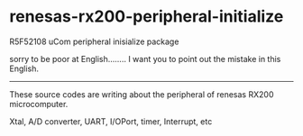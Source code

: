 renesas-rx200-peripheral-initialize
===================================

R5F52108 uCom peripheral inisialize package

sorry to be poor at English........
I want you to point out the mistake in this English. 

---
These source codes are writing about the peripheral of renesas RX200 microcomputer.

Xtal, A/D converter, UART, I/OPort, timer, Interrupt, etc



